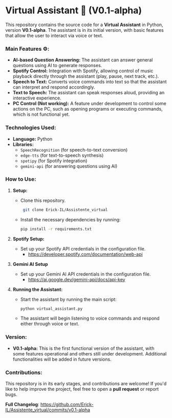 # Virtual Assistant 🤖 (V0.1-alpha)

This repository contains the source code for a **Virtual Assistant** in Python, version **V0.1-alpha**. The assistant is in its initial version, with basic features that allow the user to interact via voice or text.

### Main Features ⚙️:
- **AI-based Question Answering:** The assistant can answer general questions using AI to generate responses.
- **Spotify Control:** Integration with Spotify, allowing control of music playback directly through the assistant (play, pause, next track, etc.).
- **Speech to Text:** Converts voice commands into text so that the assistant can interpret and respond accordingly.
- **Text to Speech:** The assistant can speak responses aloud, providing an interactive experience.
- **PC Control (Not working):** A feature under development to control some actions on the PC, such as opening programs or executing commands, which is not functional yet.

### Technologies Used:
- **Language:** Python
- **Libraries:** 
  - `SpeechRecognition` (for speech-to-text conversion)
  - `edge-tts` (for text-to-speech synthesis)
  - `spotipy` (for Spotify integration)
  - `gemini-api` (for answering questions using AI)

### How to Use:
1. **Setup:**
   - Clone this repository.
      ```bash
       git clone Erick-IL/Assistente_virtual
       ```

   - Install the necessary dependencies by running:
     ```bash
     pip install -r requirements.txt
     ```
2. **Spotify Setup:**
   - Set up your Spotify API credentials in the configuration file.
      - https://developer.spotify.com/documentation/web-api
3. **Gemini AI Setup**
   - Set up your Gemini AI API credentials in the configuration file.
     - https://ai.google.dev/gemini-api/docs/api-key
    
3. **Running the Assistant:**
   - Start the assistant by running the main script:
     ```bash
     python virtual_assistant.py
     ```
   - The assistant will begin listening to voice commands and respond either through voice or text.

### Version:
- **V0.1-alpha:** This is the first functional version of the assistant, with some features operational and others still under development. Additional functionalities will be added in future versions.

### Contributions:
This repository is in its early stages, and contributions are welcome! If you'd like to help improve the project, feel free to open a **pull request** or report bugs.

**Full Changelog**: https://github.com/Erick-IL/Assistente_virtual/commits/v0.1-alpha
